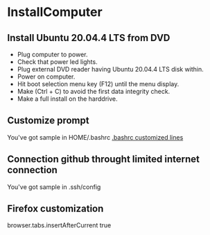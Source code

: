 # InstallComputer

## Install Ubuntu 20.04.4 LTS from DVD

- Plug computer to power.
- Check that power led lights.
- Plug external DVD reader having Ubuntu 20.04.4 LTS disk within.
- Power on computer.
- Hit boot selection menu key (F12) until the menu display.
- Make (Ctrl + C) to avoid the first data integrity check.
- Make a full install on the harddrive.

## Customize prompt
You've got sample in HOME/.bashrc
[.bashrc customized lines](https://github.com/jlemanjs/InstallComputer/blob/11812da87ac28ad520095f5327a8baa0aeba52a5/HOME/.bashrc#L58-L70)

## Connection github throught limited internet connection
You've got sample in .ssh/config

## Firefox customization

browser.tabs.insertAfterCurrent true

